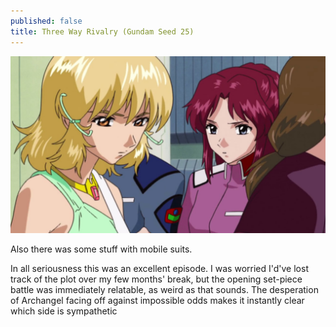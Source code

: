 ```yaml
---
published: false
title: Three Way Rivalry (Gundam Seed 25)
---
```

![](/purity.jpg)

Also there was some stuff with mobile suits.

In all seriousness this was an excellent episode. I was worried I'd've lost track of the plot over my few months' break, but the opening set-piece battle was immediately relatable, as weird as that sounds. The desperation of Archangel facing off against impossible odds makes it instantly clear which side is sympathetic